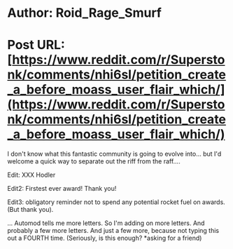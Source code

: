 # Author: Roid_Rage_Smurf
# Post URL: [https://www.reddit.com/r/Superstonk/comments/nhi6sl/petition_create_a_before_moass_user_flair_which/](https://www.reddit.com/r/Superstonk/comments/nhi6sl/petition_create_a_before_moass_user_flair_which/)


I don't know what this fantastic community is going to evolve into... but I'd welcome a quick way to separate out the riff from the raff....

Edit:  XXX Hodler

Edit2:  Firstest ever award!  Thank you! 

Edit3:  obligatory reminder not to spend any potential rocket fuel on awards.  (But thank you).

... Automod tells me more letters.  So I'm adding on more letters.  And probably a few more letters.  And just a few more, because not typing this out a FOURTH time.  (Seriously, is this enough?  *asking for a friend)